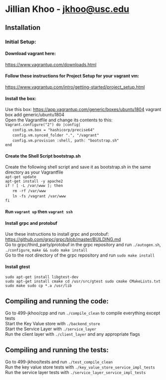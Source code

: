 # Jillian Khoo - jkhoo@usc.edu

## Installation
### Initial Setup:
#### Download vagrant here:  
https://www.vagrantup.com/downloads.html
#### Follow these instructions for Project Setup for your vagrant vm:  
https://www.vagrantup.com/intro/getting-started/project_setup.html
#### Install the box:  
Use this box: https://app.vagrantup.com/generic/boxes/ubuntu1804
vagrant box add generic/ubuntu1804  
Open the Vagrantfile and change its contents to this:  
`Vagrant.configure("2") do |config|`   
  &nbsp;&nbsp;&nbsp;&nbsp;&nbsp;&nbsp;`config.vm.box = "hashicorp/precise64"`  
	&nbsp;&nbsp;&nbsp;&nbsp;&nbsp;&nbsp;`config.vm.synced_folder ".", "/vagrant"`   
 	&nbsp;&nbsp;&nbsp;&nbsp;&nbsp;&nbsp;`config.vm.provision :shell, path: "bootstrap.sh" `   
`end`    
#### Create the Shell Script bootstrap.sh  
Create the following shell script and save it as bootstrap.sh in the same directory as your Vagrantfile  
`apt-get update`  
`apt-get install -y apache2`  
`if ! [ -L /var/www ]; then`  
  &nbsp;&nbsp;&nbsp;&nbsp;&nbsp;&nbsp;`rm -rf /var/www`  
  &nbsp;&nbsp;&nbsp;&nbsp;&nbsp;&nbsp;`ln -fs /vagrant /var/www`  
`fi`  
#### Run `vagrant up` then `vagrant ssh`  
#### Install grpc and protobuf  
Use these instructions to install grpc and protobuf: https://github.com/grpc/grpc/blob/master/BUILDING.md  
Go to grpc/third_party/protobuf in the grpc repository and run `./autogen.sh`, `./configure`, `make && sudo make install`  
Go to the root directory of the grpc repository and run `sudo make install`  
#### Install gtest  
`sudo apt-get install libgtest-dev`  
`sudo apt-get install cmake
cd /usr/src/gtest
sudo cmake CMakeLists.txt
sudo make
sudo cp *.a /usr/lib`  

## Compiling and running the code:  
Go to 499-jkhoo/cpp and run `./compile_clean` to compile everything except tests  
Start the Key Value store with `./backend_store`  
Start the Service Layer with `./service_layer`  
Run the client layer with `./client_layer` and any appropriate flags  

## Compiling and running the tests:  
Go to 499-jkhoo/tests and run `./test_compile_clean`  
Run the key value store tests with `./key_value_store_service_impl_tests`  
Run the service layer tests with `./service_layer_service_impl_tests`
